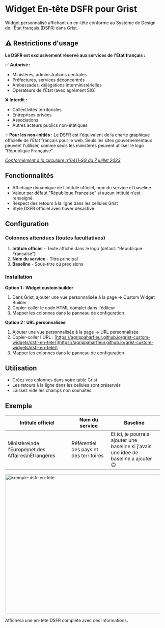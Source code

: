 # Widget En-tête DSFR pour Grist

Widget personnalisé affichant un en-tête conforme au Système de Design de l'État français (DSFR) dans Grist.

## ⚠️ Restrictions d'usage

**Le DSFR est exclusivement réservé aux services de l'État français :**

✅ **Autorisé :**

- Ministères, administrations centrales
- Préfectures, services déconcentrés  
- Ambassades, délégations interministérielles
- Opérateurs de l'État (avec agrément SIG)

❌ **Interdit :**

- Collectivités territoriales
- Entreprises privées
- Associations
- Autres acteurs publics non-étatiques

💡 **Pour les non-initiés :** Le DSFR est l'équivalent de la charte graphique officielle de l'État français pour le web. Seuls les sites gouvernementaux peuvent l'utiliser, comme seuls les ministères peuvent utiliser le logo "République Française".

*[Conformément à la circulaire n°6411-SG du 7 juillet 2023](https://www.systeme-de-design.gouv.fr/version-courante/fr/premiers-pas/perimetre-d-application)*

## Fonctionnalités

- Affichage dynamique de l'intitulé officiel, nom du service et baseline
- Valeur par défaut "République Française" si aucun intitulé n'est renseigné
- Respect des retours à la ligne dans les cellules Grist
- Style DSFR officiel avec hover désactivé

## Configuration

### Colonnes attendues (toutes facultatives)

1. **Intitulé officiel** - Texte affiché dans le logo (défaut: "République Française")
2. **Nom du service** - Titre principal
3. **Baseline** - Sous-titre ou précisions

### Installation

**Option 1 : Widget custom builder**

1. Dans Grist, ajouter une vue personnalisée à la page → Custom Widget Builder
2. Copier-coller le code HTML complet dans l'éditeur
3. Mapper les colonnes dans le panneau de configuration

**Option 2 : URL personnalisée**

1. Ajouter une vue personnalisée à la page → URL personnalisée
2. Copier-coller l'URL : [https://agrippaharfleur.github.io/grist-custom-widgets/dsfr-en-tete/](https://agrippaharfleur.github.io/grist-custom-widgets/dsfr-en-tete/)
3. Mapper les colonnes dans le panneau de configuration

## Utilisation

- Créez vos colonnes dans votre table Grist
- Les retours à la ligne dans les cellules sont préservés
- Laissez vide les champs non souhaités

## Exemple

| Intitulé officiel | Nom du service | Baseline |
|-------------------|----------------|----------|
| Ministère\nde l'Europe\net des Affaires\nÉtrangères | Référentiel des pays et des territoires | Et ici, je pourrais ajouter une baseline si j'avais une idée de baseline a ajouter 🙃 |

<img width="799" height="453" alt="exemple-dsfr-en-tete" src="https://github.com/user-attachments/assets/24cbc07c-d51e-43d9-99e7-a4456723990e" />

Affichera une en-tête DSFR complète avec ces informations.
